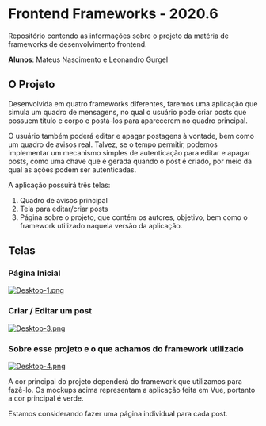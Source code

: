 # Frontend Frameworks - 2020.6

Repositório contendo as informações sobre o projeto da matéria de frameworks de desenvolvimento frontend.

**Alunos**: Mateus Nascimento e Leonandro Gurgel

## O Projeto

Desenvolvida em quatro frameworks diferentes, faremos uma aplicação que simula um quadro de mensagens, no qual o usuário pode criar posts que possuem título e corpo e postá-los para aparecerem no quadro principal.

O usuário também poderá editar e apagar postagens à vontade, bem como um quadro de avisos real. Talvez, se o tempo permitir, podemos implementar um mecanismo simples de autenticação para editar e apagar posts, como uma chave que é gerada quando o post é criado, por meio da qual as ações podem ser autenticadas.

A aplicação possuirá três telas:

1. Quadro de avisos principal
2. Tela para editar/criar posts
3. Página sobre o projeto, que contém
   os autores, objetivo, bem como o framework utilizado naquela versão da aplicação.

## Telas

### Página Inicial

[![Desktop-1.png](https://i.postimg.cc/TYYC8mvW/Desktop-1.png)](https://postimg.cc/Sj3WCnsy)

### Criar / Editar um post

[![Desktop-3.png](https://i.postimg.cc/hPyMKjKZ/Desktop-3.png)](https://postimg.cc/3dG2B342)

### Sobre esse projeto e o que achamos do framework utilizado

[![Desktop-4.png](https://i.postimg.cc/x1X582Cf/Desktop-4.png)](https://postimg.cc/5XMLKDLT)

A cor principal do projeto dependerá do framework que utilizamos para fazê-lo. Os mockups acima representam a aplicação feita em Vue, portanto a cor principal é verde.

Estamos considerando fazer uma página individual para cada post.
